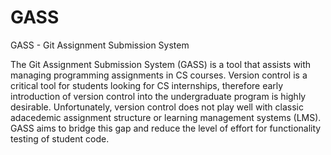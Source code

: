 # GASS
GASS - Git Assignment Submission System

The Git Assignment Submission System (GASS) is a tool that assists with managing programming assignments in CS courses. Version control is a critical tool for students looking for CS internships, therefore early introduction of version control into the undergraduate program is highly desirable. Unfortunately, version control does not play well with classic adacedemic assignment structure or learning management systems (LMS). GASS aims to bridge this gap and reduce the level of effort for functionality testing of student code.
